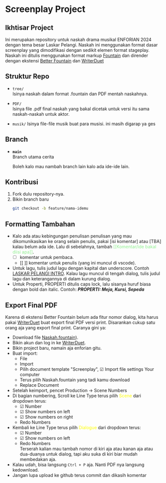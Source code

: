 # Screenplay Project

## Ikhtisar Project

Ini merupakan repository untuk naskah drama musikal ENFORIAN 2024 dengan tema besar Laskar Pelangi. Naskah ini menggunakan format dasar screenplay yang dimodifikasi dengan sedikit elemen format stageplay. Naskah ini ditulis menggunakan format markup [Fountain](https://fountain.io/syntax/) dan dirender dengan ekstensi [Better Fountain](https://marketplace.visualstudio.com/items?itemName=piersdeseilligny.betterfountain) dan [WriterDuet](https://www.writerduet.com)



## Struktur Repo

- `tree/`  
  Isinya naskah dalam format .fountain dan PDF mentah naskahnya.
  
- `PDF/`  
  Isinya file .pdf final naskah yang bakal dicetak untuk versi itu sama naskah-naskah untuk aktor.
- `musik/`
  Isinya file-file musik buat para musisi. ini masih digarap ya ges

## Branch

- **`main`**  
  Branch utama cerita

  Boleh kalo mau nambah branch lain kalo ada ide-ide lain.

## Kontribusi

1. Fork dulu repository-nya.
2. Bikin branch baru  
   ```bash
   git checkout -b feature/nama-idemu

## Formatting Tambahan 
- Kalo ada  atau kebingungan penulisan penulisan yang mau dikomunikasikan ke orang selain penulis, pakai [isi komentar] atau [TBA] kalau belum ada ide. Lalu di sebelahnya, tambah <span style="color:lightgreen">[[Komentar/ide bakal diisi apa]]</span>.
  - [ ] komentar untuk pembaca.
  - [[ ]] komentar untuk penulis (yang ini muncul di vscode).
- Untuk lagu, tulis judul lagu dengan kapital dan underscore. Contoh <u>LASKAR PELANGI INTRO</u>. Kalau lagu muncul di tengah dialog, tulis judul lagu dan keterangannya di dalam kurung dialog. 
- Untuk Properti, PROPERTI ditulis caps lock, lalu sisanya huruf biasa dengan bold dan italic. Contoh: ***PROPERTI: Meja, Kursi, Sepeda***
## Export Final PDF

Karena di ekstensi Better Fountain belum ada fitur nomor dialog, kita harus pakai [WriterDuet](https://www.writerduet.com) buat export final PDF versi print. Disarankan cukup satu orang aja yang export final print. Caranya gini ya:

- Download file [Naskah.fountain](https://github.com/radsocx/enforian2024/blob/main/Script/Naskah.fountain)).
- Bikin akun dan log in ke [WriterDuet](https://www.writerduet.com).
- Bikin project baru, namain aja enforian gitu.
- Buat import:
  - File
  - Import
  - Pilih document template "Screenplay",   ☑ Import file settings Your computer 
  - Terus pilih Naskah.fountain yang tadi kamu download
  - Replace Document
- Setelah keimport, pencet Production -> Scene Numbers
- Di bagian numbering, Scroll ke Line Type terus pilih <span style="color:yellow">Scene</span> dari dropdown terus:
  - ☑ Number 
  - ☑ Show numbers on left
  - ☑ Show numbers on right
  - Redo Numbers
- Kembali ke Line Type terus pilih <span style="color:yellow">Dialogue</span> dari dropdown terus:
  - ☑ Number 
  - ☑ Show numbers on left
  - Redo Numbers \
  Terserah kalian mau tambah nomor di kiri aja atau kanan aja atau dua-duanya untuk dialog, tapi aku suka di kiri biar mudah membedakan aja.
- Kalau udah, bisa langsung `Ctrl + P` aja. Nanti PDF nya langsung kedownload.
- Jangan lupa upload ke github terus commit dan dikasih komentar


